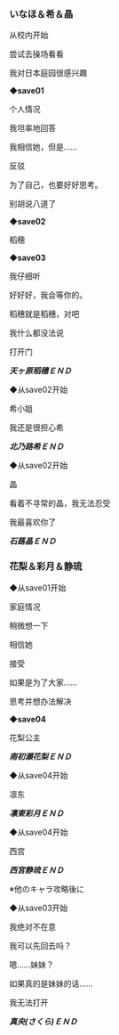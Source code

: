 ### いなほ＆希＆晶

从校内开始

尝试去操场看看

我对日本庭园很感兴趣

**◆save01**

个人情况

我坦率地回答

我相信她，但是……

反驳

为了自己，也要好好思考。

别胡说八道了

**◆save02**

稻穂

**◆save03**

我仔细听

好好好，我会等你的。

稻穗就是稻穗，对吧

我什么都没法说

打开门

***天ヶ原稻穗ＥＮＤ***

◆从save02开始

希小姐

我还是很担心希

***北乃路希ＥＮＤ***

◆从save02开始

晶

看着不寻常的晶，我无法忍受

我最喜欢你了

***石蕗晶ＥＮＤ***

### 花梨＆彩月＆静琉

◆从save01开始

家庭情况

稍微想一下

相信她

接受

如果是为了大家……

思考并想办法解决

**◆save04**

花梨公主

***南初瀬花梨ＥＮＤ***

◆从save04开始

凛东

***凛東彩月ＥＮＤ***

◆从save04开始

西宫

***西宮静琉ＥＮＤ***

※他のキャラ攻略後に

◆从save03开始

我绝对不在意

我可以先回去吗？

嗯……妹妹？

如果真的是妹妹的话……

我无法打开

***真央(さくら)ＥＮＤ***

